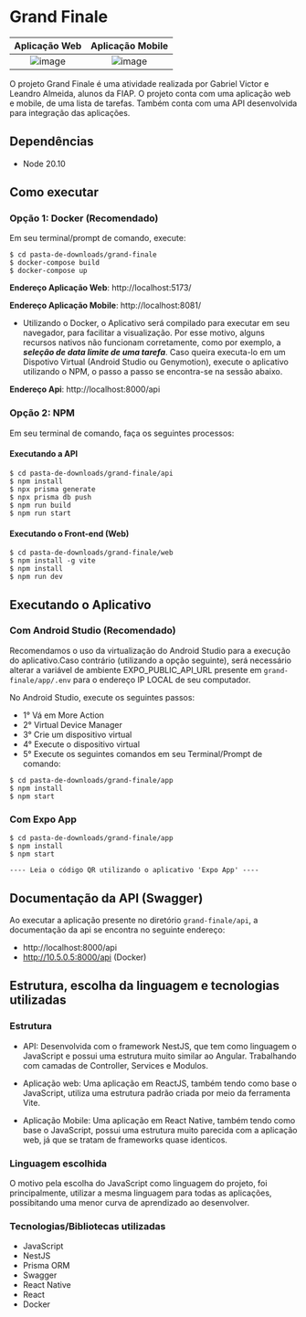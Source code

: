 # Grand Finale

|                                                  Aplicação Web                                                  |                                                Aplicação Mobile                                                 |
| :-------------------------------------------------------------------------------------------------------------: | :-------------------------------------------------------------------------------------------------------------: |
| ![image](https://github.com/gabrielvictorweb/grand-finale/assets/42915445/040e7792-aa76-43f1-aafb-94a90646c460) | ![image](https://github.com/gabrielvictorweb/grand-finale/assets/42915445/a346a946-b5aa-464c-a4e8-54065e987b68) |

O projeto Grand Finale é uma atividade realizada por Gabriel Victor e Leandro Almeida, alunos da FIAP. O projeto conta com uma aplicação web e mobile, de uma lista de tarefas. Também conta com uma API desenvolvida para integração das aplicações.

## Dependências

- Node 20.10

## Como executar

### Opção 1: Docker (Recomendado)

Em seu terminal/prompt de comando, execute:

```
$ cd pasta-de-downloads/grand-finale
$ docker-compose build
$ docker-compose up
```

**Endereço Aplicação Web**: http://localhost:5173/

**Endereço Aplicação Mobile**: http://localhost:8081/

- Utilizando o Docker, o Aplicativo será compilado para executar em seu navegador, para facilitar a visualização. Por esse motivo, alguns recursos nativos não funcionam corretamente, como por exemplo, a **_seleção de data limite de uma tarefa_**. Caso queira executa-lo em um Dispotivo Virtual (Android Studio ou Genymotion), execute o aplicativo utilizando o NPM, o passo a passo se encontra-se na sessão abaixo.

**Endereço Api**: http://localhost:8000/api

### Opção 2: NPM

Em seu terminal de comando, faça os seguintes processos:

#### Executando a API

```
$ cd pasta-de-downloads/grand-finale/api
$ npm install
$ npx prisma generate
$ npx prisma db push
$ npm run build
$ npm run start
```

#### Executando o Front-end (Web)

```
$ cd pasta-de-downloads/grand-finale/web
$ npm install -g vite
$ npm install
$ npm run dev
```

## Executando o Aplicativo

### Com Android Studio (Recomendado)

Recomendamos o uso da virtualização do Android Studio para a execução do aplicativo.Caso contrário (utilizando a opção seguinte), será necessário alterar a variável de ambiente EXPO_PUBLIC_API_URL presente em `grand-finale/app/.env` para o endereço IP LOCAL de seu computador.

No Android Studio, execute os seguintes passos:

- 1° Vá em More Action
- 2° Virtual Device Manager
- 3° Crie um dispositivo virtual
- 4° Execute o dispositivo virtual
- 5° Execute os seguintes comandos em seu Terminal/Prompt de comando:

```
$ cd pasta-de-downloads/grand-finale/app
$ npm install
$ npm start
```

### Com Expo App

```
$ cd pasta-de-downloads/grand-finale/app
$ npm install
$ npm start

---- Leia o código QR utilizando o aplicativo 'Expo App' ----
```

## Documentação da API (Swagger)

Ao executar a aplicação presente no diretório `grand-finale/api`, a documentação da api se encontra no seguinte endereço:

- http://localhost:8000/api
- http://10.5.0.5:8000/api (Docker)

## Estrutura, escolha da linguagem e tecnologias utilizadas

### Estrutura

- API: Desenvolvida com o framework NestJS, que tem como linguagem o JavaScript e possui uma estrutura muito similar ao Angular. Trabalhando com camadas de Controller, Services e Modulos.

- Aplicação web: Uma aplicação em ReactJS, também tendo como base o JavaScript, utiliza uma estrutura padrão criada por meio da ferramenta Vite.

- Aplicação Mobile: Uma aplicação em React Native, também tendo como base o JavaScript, possui uma estrutura muito parecida com a aplicação web, já que se tratam de frameworks quase identicos.

### Linguagem escolhida

O motivo pela escolha do JavaScript como linguagem do projeto, foi principalmente, utilizar a mesma linguagem para todas as aplicações, possibitando uma menor curva de aprendizado ao desenvolver.

### Tecnologias/Bibliotecas utilizadas

- JavaScript
- NestJS
- Prisma ORM
- Swagger
- React Native
- React
- Docker
